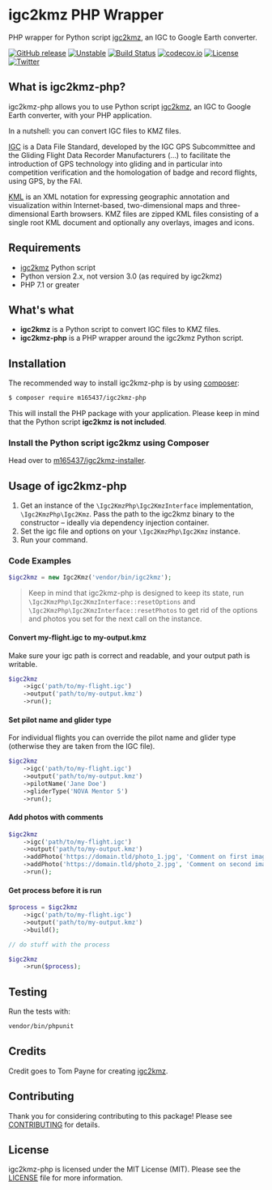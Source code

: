 # igc2kmz PHP Wrapper
PHP wrapper for Python script [igc2kmz](https://github.com/twpayne/igc2kmz), an IGC to Google Earth converter.

[![GitHub release](https://img.shields.io/github/release/M165437/igc2kmz-php.svg)](https://github.com/M165437/igc2kmz-php/releases/latest)
[![Unstable](https://img.shields.io/badge/unstable-master-orange.svg)](https://github.com/M165437/igc2kmz-php/tree/master)
[![Build Status](https://travis-ci.org/M165437/igc2kmz-php.svg?branch=master)](https://travis-ci.org/m165437/igc2kmz-php)
[![codecov.io](http://codecov.io/github/M165437/igc2kmz-php/coverage.svg?branch=master)](http://codecov.io/github/m165437/igc2kmz-php?branch=master)
[![License](https://img.shields.io/badge/license-MIT-green.svg?style=flat&colorB=458979)](https://github.com/M165437/igc2kmz-php/blob/master/LICENSE.md)
[![Twitter](https://img.shields.io/badge/twitter-@M165437-blue.svg?style=flat&colorB=00aced)](http://twitter.com/M165437)

## What is igc2kmz-php?
igc2kmz-php allows you to use Python script [igc2kmz](https://github.com/twpayne/igc2kmz), an IGC to Google Earth converter, with your PHP application.

In a nutshell: you can convert IGC files to KMZ files.

[IGC](http://vali.fai-civl.org/documents/IGC-Spec_v1.00.pdf) is a Data File Standard, developed by the IGC GPS Subcommittee and the Gliding Flight Data Recorder Manufacturers (…) to facilitate the introduction of GPS technology into gliding and in particular into competition verification and the homologation of badge and record flights, using GPS, by the FAI.

[KML](https://en.wikipedia.org/wiki/Keyhole_Markup_Language) is an XML notation for expressing geographic annotation and visualization within Internet-based, two-dimensional maps and three-dimensional Earth browsers. KMZ files are zipped KML files consisting of a single root KML document and optionally any overlays, images and icons.

## Requirements
* [igc2kmz](https://github.com/twpayne/igc2kmz) Python script
* Python version 2.x, not version 3.0 (as required by igc2kmz)
* PHP 7.1 or greater

## What's what
* **igc2kmz** is a Python script to convert IGC files to KMZ files.
* **igc2kmz-php** is a PHP wrapper around the igc2kmz Python script.

## Installation
The recommended way to install igc2kmz-php is by using [composer](https://getcomposer.org):

```bash
$ composer require m165437/igc2kmz-php
```

This will install the PHP package with your application.
Please keep in mind that the Python script **igc2kmz is not included**.

### Install the Python script igc2kmz using Composer
Head over to [m165437/igc2kmz-installer](https://github.com/m165437/igc2kmz-installer).

## Usage of igc2kmz-php
1. Get an instance of the `\Igc2KmzPhp\Igc2KmzInterface` implementation, `\Igc2KmzPhp\Igc2Kmz`. Pass the path to the igc2kmz binary to the constructor – ideally via dependency injection container.
2. Set the igc file and options on your `\Igc2KmzPhp\Igc2Kmz` instance.
3. Run your command.

### Code Examples

```php
$igc2kmz = new Igc2Kmz('vendor/bin/igc2kmz');
```

 > Keep in mind that igc2kmz-php is designed to keep its state,
 > run `\Igc2KmzPhp\Igc2KmzInterface::resetOptions` and
 > `\Igc2KmzPhp\Igc2KmzInterface::resetPhotos` to get rid of
 > the options and photos you set for the next call on the instance.

#### Convert my-flight.igc to my-output.kmz
Make sure your igc path is correct and readable, and your output path is writable.

```php
$igc2kmz
    ->igc('path/to/my-flight.igc')
    ->output('path/to/my-output.kmz')
    ->run();
```

#### Set pilot name and glider type
For individual flights you can override the pilot name and glider type (otherwise they are taken from the IGC file).

```php
$igc2kmz
    ->igc('path/to/my-flight.igc')
    ->output('path/to/my-output.kmz')
    ->pilotName('Jane Doe')
    ->gliderType('NOVA Mentor 5')
    ->run();
```

#### Add photos with comments

```php
$igc2kmz
    ->igc('path/to/my-flight.igc')
    ->output('path/to/my-output.kmz')
    ->addPhoto('https://domain.tld/photo_1.jpg', 'Comment on first image')
    ->addPhoto('https://domain.tld/photo_2.jpg', 'Comment on second image')
    ->run();
```

#### Get process before it is run

```php
$process = $igc2kmz
    ->igc('path/to/my-flight.igc')
    ->output('path/to/my-output.kmz')
    ->build();

// do stuff with the process

$igc2kmz
    ->run($process);
```

## Testing

Run the tests with:

```bash
vendor/bin/phpunit
```

## Credits

Credit goes to Tom Payne for creating [igc2kmz](https://github.com/twpayne/igc2kmz).

## Contributing

Thank you for considering contributing to this package! Please see [CONTRIBUTING](CONTRIBUTING.md) for details.

## License

igc2kmz-php is licensed under the MIT License (MIT). Please see the [LICENSE](LICENSE.md) file for more information.
